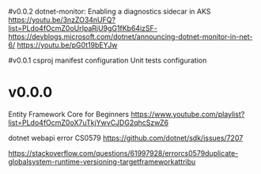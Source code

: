 #v0.0.2 
dotnet-monitor: Enabling a diagnostics sidecar in AKS
https://youtu.be/3nzZO34nUFQ?list=PLdo4fOcmZ0oUrIpaRjU9gG1fKb64izSF-
https://devblogs.microsoft.com/dotnet/announcing-dotnet-monitor-in-net-6/
https://youtu.be/pG0t19bEYJw 

#v0.0.1 
csproj manifest configuration
Unit tests configuration
 

# v0.0.0      
Entity Framework Core for Beginners 
https://www.youtube.com/playlist?list=PLdo4fOcmZ0oX7uTkjYwvCJDG2qhcSzwZ6

dotnet webapi error CS0579
https://github.com/dotnet/sdk/issues/7207

https://stackoverflow.com/questions/61997928/errorcs0579duplicate-globalsystem-runtime-versioning-targetframeworkattribu

